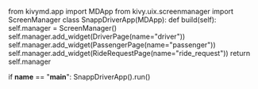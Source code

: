 from kivymd.app import MDApp
from kivy.uix.screenmanager import ScreenManager
class SnappDriverApp(MDApp):
    def build(self):
        self.manager = ScreenManager()
        self.manager.add_widget(DriverPage(name="driver"))
        self.manager.add_widget(PassengerPage(name="passenger"))
        self.manager.add_widget(RideRequestPage(name="ride_request"))
        return self.manager

if __name__ == "__main__":
    SnappDriverApp().run()
